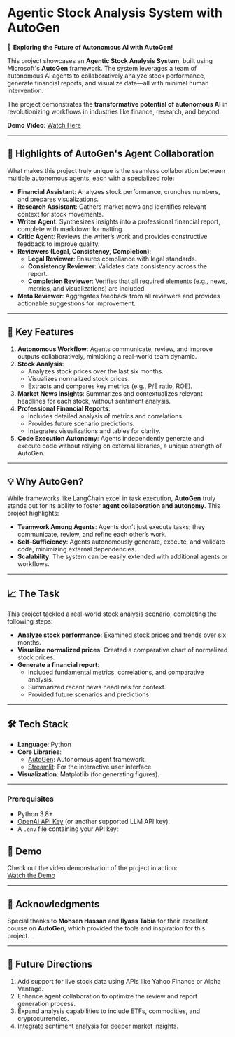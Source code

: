 # Agentic Stock Analysis System with AutoGen  

🚀 **Exploring the Future of Autonomous AI with AutoGen!**  

This project showcases an **Agentic Stock Analysis System**, built using Microsoft's **AutoGen** framework. The system leverages a team of autonomous AI agents to collaboratively analyze stock performance, generate financial reports, and visualize data—all with minimal human intervention.  

The project demonstrates the **transformative potential of autonomous AI** in revolutionizing workflows in industries like finance, research, and beyond.  

**Demo Video**: [Watch Here](https://drive.google.com/file/d/1BbWgFj-efVn7IRode7LsAM_5y31jwVNr/view?usp=sharing)  

---

## 🧠 Highlights of AutoGen's Agent Collaboration  

What makes this project truly unique is the seamless collaboration between multiple autonomous agents, each with a specialized role:  

- **Financial Assistant**: Analyzes stock performance, crunches numbers, and prepares visualizations.  
- **Research Assistant**: Gathers market news and identifies relevant context for stock movements.  
- **Writer Agent**: Synthesizes insights into a professional financial report, complete with markdown formatting.  
- **Critic Agent**: Reviews the writer’s work and provides constructive feedback to improve quality.  
- **Reviewers (Legal, Consistency, Completion)**:  
  - **Legal Reviewer**: Ensures compliance with legal standards.  
  - **Consistency Reviewer**: Validates data consistency across the report.  
  - **Completion Reviewer**: Verifies that all required elements (e.g., news, metrics, and visualizations) are included.  
- **Meta Reviewer**: Aggregates feedback from all reviewers and provides actionable suggestions for improvement.  

---

## 🎯 Key Features  

1. **Autonomous Workflow**: Agents communicate, review, and improve outputs collaboratively, mimicking a real-world team dynamic.  
2. **Stock Analysis**:  
   - Analyzes stock prices over the last six months.  
   - Visualizes normalized stock prices.  
   - Extracts and compares key metrics (e.g., P/E ratio, ROE).  
3. **Market News Insights**: Summarizes and contextualizes relevant headlines for each stock, without sentiment analysis.  
4. **Professional Financial Reports**:  
   - Includes detailed analysis of metrics and correlations.  
   - Provides future scenario predictions.  
   - Integrates visualizations and tables for clarity.  
5. **Code Execution Autonomy**: Agents independently generate and execute code without relying on external libraries, a unique strength of AutoGen.  

---

## 💡 Why AutoGen?  

While frameworks like LangChain excel in task execution, **AutoGen** truly stands out for its ability to foster **agent collaboration and autonomy**. This project highlights:  

- **Teamwork Among Agents**: Agents don’t just execute tasks; they communicate, review, and refine each other’s work.  
- **Self-Sufficiency**: Agents autonomously generate, execute, and validate code, minimizing external dependencies.  
- **Scalability**: The system can be easily extended with additional agents or workflows.  

---

## 📈 The Task  

This project tackled a real-world stock analysis scenario, completing the following steps:  

- **Analyze stock performance**: Examined stock prices and trends over six months.  
- **Visualize normalized prices**: Created a comparative chart of normalized stock prices.  
- **Generate a financial report**:  
  - Included fundamental metrics, correlations, and comparative analysis.  
  - Summarized recent news headlines for context.  
  - Provided future scenarios and predictions.  

---

## 🛠️ Tech Stack  

- **Language**: Python  
- **Core Libraries**:  
  - [AutoGen](https://github.com/microsoft/autogen): Autonomous agent framework.  
  - [Streamlit](https://streamlit.io/): For the interactive user interface.    
- **Visualization**: Matplotlib (for generating figures).
  
---

### Prerequisites  

- Python 3.8+  
- [OpenAI API Key](https://platform.openai.com/signup/) (or another supported LLM API key).  
- A `.env` file containing your API key:  

## 🎥 Demo  

Check out the video demonstration of the project in action:  
[Watch the Demo](https://drive.google.com/file/d/1BbWgFj-efVn7IRode7LsAM_5y31jwVNr/view?usp=sharing)  

---

## 🌟 Acknowledgments  

Special thanks to **Mohsen Hassan** and **Ilyass Tabia** for their excellent course on **AutoGen**, which provided the tools and inspiration for this project.  

---

## 🚀 Future Directions  

1. Add support for live stock data using APIs like Yahoo Finance or Alpha Vantage.  
2. Enhance agent collaboration to optimize the review and report generation process.  
3. Expand analysis capabilities to include ETFs, commodities, and cryptocurrencies.  
4. Integrate sentiment analysis for deeper market insights.  
